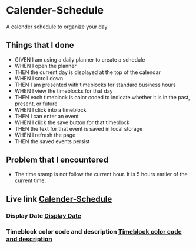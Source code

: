 # Calender-Schedule
A calender schedule to organize your day

## Things that I done
- GIVEN I am using a daily planner to create a schedule
- WHEN I open the planner
- THEN the current day is displayed at the top of the calendar
- WHEN I scroll down
- THEN I am presented with timeblocks for standard business hours
- WHEN I view the timeblocks for that day
- THEN each timeblock is color coded to indicate whether it is in the past, present, or future
- WHEN I click into a timeblock
- THEN I can enter an event
- WHEN I click the save button for that timeblock
- THEN the text for that event is saved in local storage
- WHEN I refresh the page
- THEN the saved events persist

## Problem that I encountered
- The time stamp is not follow the current hour. It is 5 hours earlier of the current time.
## Live link [Calender-Schedule](https://nguyendoan85.github.io/Calender-Schedule/)

### Display Date [Display Date](/assets/image/Display%20current%20date.jpg)

### Timeblock color code and description [Timeblock color code and description](/assets/image/Timeblock%20color%20code%20and%20description.jpg)